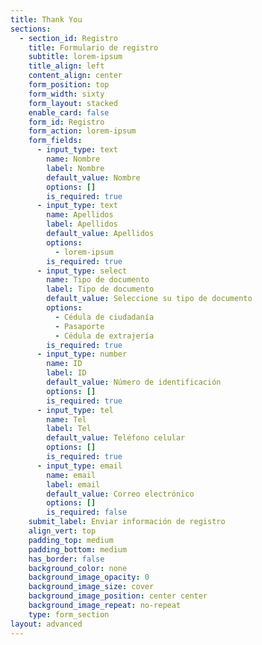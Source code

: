 ```yaml
---
title: Thank You
sections:
  - section_id: Registro
    title: Formulario de registro
    subtitle: lorem-ipsum
    title_align: left
    content_align: center
    form_position: top
    form_width: sixty
    form_layout: stacked
    enable_card: false
    form_id: Registro
    form_action: lorem-ipsum
    form_fields:
      - input_type: text
        name: Nombre
        label: Nombre
        default_value: Nombre
        options: []
        is_required: true
      - input_type: text
        name: Apellidos
        label: Apellidos
        default_value: Apellidos
        options:
          - lorem-ipsum
        is_required: true
      - input_type: select
        name: Tipo de documento
        label: Tipo de documento
        default_value: Seleccione su tipo de documento
        options:
          - Cédula de ciudadanía
          - Pasaporte
          - Cédula de extrajería
        is_required: true
      - input_type: number
        name: ID
        label: ID
        default_value: Número de identificación
        options: []
        is_required: true
      - input_type: tel
        name: Tel
        label: Tel
        default_value: Teléfono celular
        options: []
        is_required: true
      - input_type: email
        name: email
        label: email
        default_value: Correo electrónico
        options: []
        is_required: false
    submit_label: Enviar información de registro
    align_vert: top
    padding_top: medium
    padding_bottom: medium
    has_border: false
    background_color: none
    background_image_opacity: 0
    background_image_size: cover
    background_image_position: center center
    background_image_repeat: no-repeat
    type: form_section
layout: advanced
---
```

